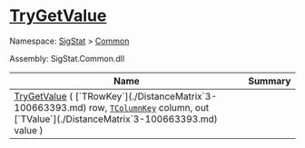 # [TryGetValue](./DistanceMatrix`3-100663393.md)

Namespace: [SigStat]() > [Common](./../README.md)

Assembly: SigStat.Common.dll

| Name | Summary  |
| ------| -----------:|
| [TryGetValue](./DistanceMatrix`3-100663393.md) ( [`TRowKey`](./DistanceMatrix`3-100663393.md) row, [`TColumnKey`](./DistanceMatrix`3-100663393.md) column, out [`TValue`](./DistanceMatrix`3-100663393.md) value ) | 

